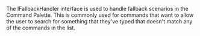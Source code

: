 The IFallbackHandler interface is used to handle fallback scenarios in the Command Palette. This is commonly used for commands that want to allow the user to search for something that they've typed that doesn't match any of the commands in the list.